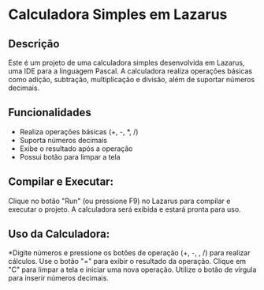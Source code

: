 # Calculadora Simples em Lazarus

## Descrição

Este é um projeto de uma calculadora simples desenvolvida em Lazarus, uma IDE para a linguagem Pascal. A calculadora realiza operações básicas como adição, subtração, multiplicação e divisão, além de suportar números decimais.

## Funcionalidades

- Realiza operações básicas (+, -, *, /)
- Suporta números decimais
- Exibe o resultado após a operação
- Possui botão para limpar a tela

## Compilar e Executar:

Clique no botão "Run" (ou pressione F9) no Lazarus para compilar e executar o projeto.
A calculadora será exibida e estará pronta para uso.

## Uso da Calculadora:

*Digite números e pressione os botões de operação (+, -, , /) para realizar cálculos.
Use o botão "=" para exibir o resultado da operação.
Clique em "C" para limpar a tela e iniciar uma nova operação.
Utilize o botão de vírgula para inserir números decimais.

